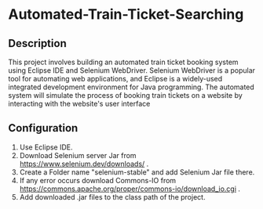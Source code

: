 # Automated-Train-Ticket-Searching
## Description
This project involves building an automated train ticket booking system using Eclipse IDE and Selenium WebDriver. Selenium WebDriver is a popular tool for automating web applications, and Eclipse is a widely-used integrated development environment for Java programming. The automated system will simulate the process of booking train tickets on a website by interacting with the website's user interface

## Configuration
1. Use Eclipse IDE.
2. Download Selenium server Jar from https://www.selenium.dev/downloads/ .
3. Create a Folder name "selenium-stable" and add Selenium Jar file there.
4. If any error occurs download Commons-IO from https://commons.apache.org/proper/commons-io/download_io.cgi .
5. Add downloaded .jar files to the class path of the project.

